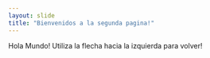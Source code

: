 ```yaml
---
layout: slide
title: "Bienvenidos a la segunda pagina!"
---
```

Hola Mundo!
Utiliza la flecha hacia la izquierda para volver!
